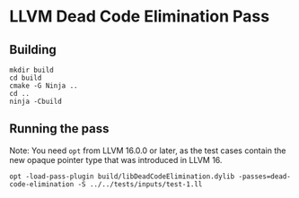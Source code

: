 # LLVM Dead Code Elimination Pass

<!-- 
Install the following extensions:

- CMake
- CMake Tools
- C/C++ Extension Pack
 -->

## Building

```shell
mkdir build
cd build
cmake -G Ninja ..
cd ..
ninja -Cbuild
```

## Running the pass

Note: You need `opt` from LLVM 16.0.0 or later, as the test cases contain the new opaque pointer type that was
introduced in LLVM 16.

```shell
opt -load-pass-plugin build/libDeadCodeElimination.dylib -passes=dead-code-elimination -S ../../tests/inputs/test-1.ll 
```
